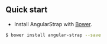 ## Quick start

+ Install AngularStrap with [Bower](https://github.com/bower/bower).

>
```bash
$ bower install angular-strap --save
```
